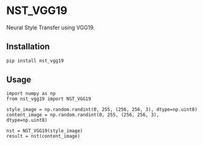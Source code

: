 # NST_VGG19

Neural Style Transfer using VGG19.

## Installation

```bash
pip install nst_vgg19
```

## Usage
```
import numpy as np
from nst_vgg19 import NST_VGG19

style_image = np.random.randint(0, 255, (256, 256, 3), dtype=np.uint8)
content_image = np.random.randint(0, 255, (256, 256, 3), dtype=np.uint8)

nst = NST_VGG19(style_image)
result = nst(content_image)
```
